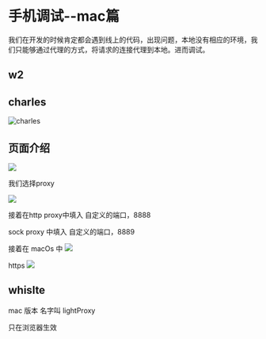 # 手机调试--mac篇
  我们在开发的时候肯定都会遇到线上的代码，出现问题，本地没有相应的环境，我们只能够通过代理的方式，将请求的连接代理到本地。进而调试。 


## w2


## charles
![charles](https://tva1.sinaimg.cn/large/006tNbRwgy1g9u2a3c046j307a078aa6.jpg)
## 页面介绍

![](https://tva1.sinaimg.cn/large/006tNbRwgy1g9u2e3shdrj31ml0u0q5b.jpg)

我们选择proxy

![](https://tva1.sinaimg.cn/large/006tNbRwgy1g9u2f63b9sj31dh0u0wk6.jpg)

接着在http proxy中填入
自定义的端口，8888

sock proxy 中填入
自定义的端口，8889

接着在 macOs 中
![](https://tva1.sinaimg.cn/large/006tNbRwgy1g9u2hro2nyj30wm0scq3a.jpg)


https 
![](https://tva1.sinaimg.cn/large/006tNbRwgy1g9u2ia7wenj31ey0mq4ae.jpg)


## whislte



mac 版本 名字叫 lightProxy


只在浏览器生效

























